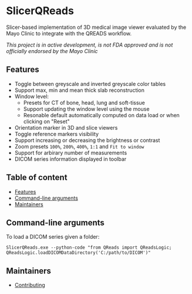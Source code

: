 SlicerQReads
============

Slicer-based implementation of 3D medical image viewer evaluated by the Mayo Clinic
to integrate with the QREADS workflow.

_This project is in active development, is not FDA approved and is not officially endorsed by the Mayo Clinic_

## Features

* Toggle between greyscale and inverted greyscale color tables
* Support max, min and mean thick slab reconstruction
* Window level:
  * Presets for CT of bone, head, lung and soft-tissue
  * Support updating the window level using the mouse
  * Resonable default automatically computed on data load or when clicking on "Reset"
* Orientation marker in 3D and slice viewers
* Toggle reference markers visibility
* Support increasing or decreasing the brightness or contrast
* Zoom presets `100%`, `200%`, `400%`, `1:1` and `Fit to window`
* Support for arbirary number of measurements
* DICOM series information displayed in toolbar

## Table of content

* [Features](#features)
* [Command-line arguments](#command-line-arguments)
* [Maintainers](#maintainers)

## Command-line arguments

To load a DICOM series given a folder:

```
SlicerQReads.exe --python-code "from QReads import QReadsLogic; QReadsLogic.loadDICOMDataDirectory('C:/path/to/DICOM')"
```

## Maintainers

* [Contributing](CONTRIBUTING.md)

